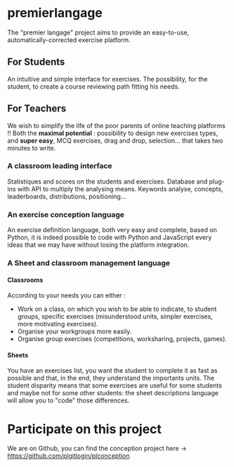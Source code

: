# premierlangage

The "premier langage" project aims to provide an easy-to-use, automatically-corrected exercise platform.

## For Students

An intuitive and simple interface for exercises.
The possibility, for the student, to create a course reviewing path fitting his needs.

## For Teachers

We wish to simplify the life of the poor parents of online teaching platforms !!
Both the **maximal potential** : possibility to design new exercises types, and **super easy**, MCQ exercises, drag and drop, selection... that takes two minutes to write.


### A classroom leading interface

Statistiques and scores on the students and exercises.
Database and plug-ins with API to multiply the analysing means.
Keywords analyse, concepts, leaderboards, distributions, positioning...

### An exercise conception language

An exercise definition language, both very easy and complete, based on Python,
it is indeed possible to code with Python and JavaScript every ideas that we may have without losing the platform integration.

### A Sheet and classroom management language

#### Classrooms

According to your needs you can either :
- Work on a class, on which you wish to be able to indicate, to student groups, specific exercises (misunderstood units, simpler exercises, more motivating exercises).
- Organise your workgroups more easily.
- Organise group exercises (competitions, worksharing, projects, games).

#### Sheets

You have an exercises list, you want the student to complete it as fast as possible and that, in the end, they understand the importants units.
The student disparity means that some exercises are useful for some students and maybe not for some other students: the sheet descriptions language will allow you to "code" those differences.

# Participate on this project

We are on Github, you can find the conception project here -> https://github.com/plgitlogin/plconception

